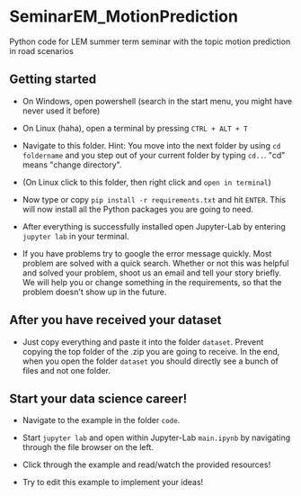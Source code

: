 # SeminarEM_MotionPrediction

Python code for LEM summer term seminar with the topic motion prediction in road scenarios

## Getting started
- On Windows, open powershell (search in the start menu, you might have never used it before)
- On Linux (haha), open a terminal by pressing `CTRL + ALT + T`
- Navigate to this folder. Hint: You move into the next folder by using `cd foldername` and you step out of your current folder by typing `cd..`. "cd" means "change directory". 

- (On Linux click to this folder, then right click and `open in terminal`)

- Now type or copy `pip install -r requirements.txt` and hit `ENTER`. This will now install all the Python packages you are going to need.

- After everything is successfully installed open Jupyter-Lab by entering `jupyter lab` in your terminal.

- If you have problems try to google the error message quickly. Most problem are solved with a quick search. Whether or not this was helpful and solved your problem, shoot us an email and tell your story briefly. We will help you or change something in the requirements, so that the problem doesn't show up in the future. 

## After you have received your dataset
- Just copy everything and paste it into the folder `dataset`. Prevent copying the top folder of the .zip you are going to receive. In the end, when you open the folder `dataset` you should directly see a bunch of files and not one folder.

## Start your data science career!

- Navigate to the example in the folder `code`.

- Start `jupyter lab` and open within Jupyter-Lab `main.ipynb` by navigating through the file browser on the left.

- Click through the example and read/watch the provided resources!

- Try to edit this example to implement your ideas!

